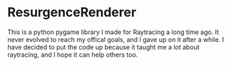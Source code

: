 # ResurgenceRenderer
This is a python pygame library I made for Raytracing a long time ago. It never evolved to reach my offical goals, and I gave up on it after a while. I have decided to put the code up because it taught me a lot about raytracing, and I hope it can help others too.
